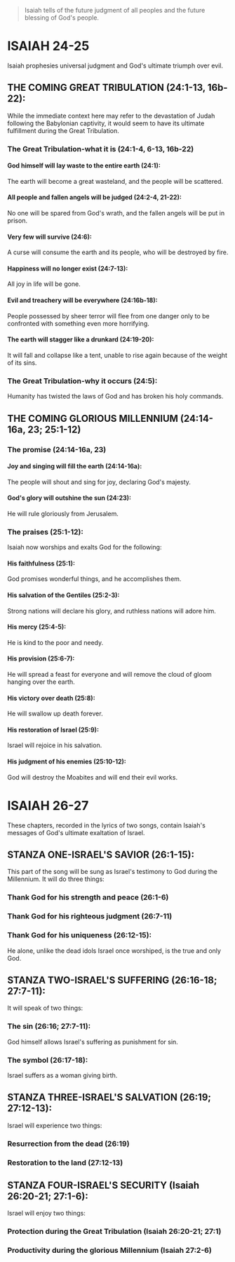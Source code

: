 > Isaiah tells of the future judgment of all peoples and the future
> blessing of God\'s people.

ISAIAH 24-25 
============

Isaiah prophesies universal judgment and God\'s ultimate triumph over
evil.

THE COMING GREAT TRIBULATION (24:1-13, 16b-22): 
-----------------------------------------------

While the immediate context here may refer to the devastation of Judah
following the Babylonian captivity, it would seem to have its ultimate
fulfillment during the Great Tribulation.

### The Great Tribulation-what it is (24:1-4, 6-13, 16b-22) 

#### God himself will lay waste to the entire earth (24:1): 

The earth will become a great wasteland, and the people will be
scattered.

#### All people and fallen angels will be judged (24:2-4, 21-22): 

No one will be spared from God\'s wrath, and the fallen angels will be
put in prison.

#### Very few will survive (24:6): 

A curse will consume the earth and its people, who will be destroyed by
fire.

#### Happiness will no longer exist (24:7-13): 

All joy in life will be gone.

#### Evil and treachery will be everywhere (24:16b-18): 

People possessed by sheer terror will flee from one danger only to be
confronted with something even more horrifying.

#### The earth will stagger like a drunkard (24:19-20): 

It will fall and collapse like a tent, unable to rise again because of
the weight of its sins.

### The Great Tribulation-why it occurs (24:5): 

Humanity has twisted the laws of God and has broken his holy commands.

THE COMING GLORIOUS MILLENNIUM (24:14-16a, 23; 25:1-12) 
-------------------------------------------------------

### The promise (24:14-16a, 23) 

#### Joy and singing will fill the earth (24:14-16a): 

The people will shout and sing for joy, declaring God\'s majesty.

#### God\'s glory will outshine the sun (24:23): 

He will rule gloriously from Jerusalem.

### The praises (25:1-12): 

Isaiah now worships and exalts God for the following:

#### His faithfulness (25:1): 

God promises wonderful things, and he accomplishes them.

#### His salvation of the Gentiles (25:2-3): 

Strong nations will declare his glory, and ruthless nations will adore
him.

#### His mercy (25:4-5): 

He is kind to the poor and needy.

#### His provision (25:6-7): 

He will spread a feast for everyone and will remove the cloud of gloom
hanging over the earth.

#### His victory over death (25:8): 

He will swallow up death forever.

#### His restoration of Israel (25:9): 

Israel will rejoice in his salvation.

#### His judgment of his enemies (25:10-12): 

God will destroy the Moabites and will end their evil works.

ISAIAH 26-27 
============

These chapters, recorded in the lyrics of two songs, contain Isaiah\'s
messages of God\'s ultimate exaltation of Israel.

STANZA ONE-ISRAEL\'S SAVIOR (26:1-15): 
--------------------------------------

This part of the song will be sung as Israel\'s testimony to God during
the Millennium. It will do three things:

### Thank God for his strength and peace (26:1-6) 

### Thank God for his righteous judgment (26:7-11) 

### Thank God for his uniqueness (26:12-15): 

He alone, unlike the dead idols Israel once worshiped, is the true and
only God.

STANZA TWO-ISRAEL\'S SUFFERING (26:16-18; 27:7-11): 
---------------------------------------------------

It will speak of two things:

### The sin (26:16; 27:7-11): 

God himself allows Israel\'s suffering as punishment for sin.

### The symbol (26:17-18): 

Israel suffers as a woman giving birth.

STANZA THREE-ISRAEL\'S SALVATION (26:19; 27:12-13): 
---------------------------------------------------

Israel will experience two things:

### Resurrection from the dead (26:19) 

### Restoration to the land (27:12-13) 

STANZA FOUR-ISRAEL\'S SECURITY (Isaiah 26:20-21; 27:1-6): 
---------------------------------------------------------

Israel will enjoy two things:

### Protection during the Great Tribulation (Isaiah 26:20-21; 27:1) 

### Productivity during the glorious Millennium (Isaiah 27:2-6) 
